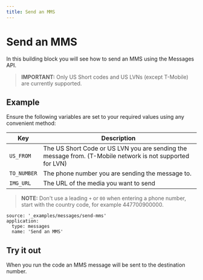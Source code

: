 ```yaml
---
title: Send an MMS
---
```


# Send an MMS

In this building block you will see how to send an MMS using the Messages API.

> **IMPORTANT:** Only US Short codes and US LVNs (except T-Mobile) are currently supported.  

## Example

Ensure the following variables are set to your required values using any convenient method:

Key | Description
-- | --
`US_FROM` | The US Short Code or US LVN you are sending the message from. (T-Mobile network is not supported for LVN)
`TO_NUMBER` | The phone number you are sending the message to.
`IMG_URL` | The URL of the media you want to send

> **NOTE:** Don't use a leading `+` or `00` when entering a phone number, start with the country code, for example 447700900000.

```building_blocks
source: '_examples/messages/send-mms'
application:
  type: messages
  name: 'Send an MMS'
```

## Try it out

When you run the code an MMS message will be sent to the destination number.
